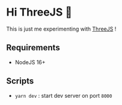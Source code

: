 # Hi ThreeJS 👋

This is just me experimenting with [ThreeJS](https://threejs.org/) !

## Requirements

- NodeJS 16+

## Scripts

- `yarn dev` : start dev server on port `8000`
